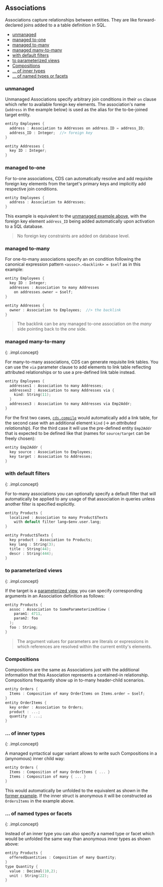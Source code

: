 
## Associations

Associations capture relationships between entities. They are like forward-declared joins added to a a table definition in SQL.


<!-- TOC depthFrom:3 depthTo:3 -->

- [unmanaged](#unmanaged)
- [managed to-one](#managed-to-one)
- [managed to-many](#managed-to-many)
- [managed many-to-many](#managed-many-to-many)
- [with default filters](#with-default-filters)
- [to parameterized views](#to-parameterized-views)
- [Compositions](#compositions)
- [... of inner types](#-of-inner-types)
- [... of named types or facets](#-of-named-types-or-facets)

<!-- /TOC -->



### unmanaged

Unmanaged Associations specify arbitrary join conditions in their `on` clause which refer to available foreign key elements. The association's name (`address` in the example below) is used as the alias for the to-be-joined target entity.

```swift
entity Employees {
  address : Association to Addresses on address.ID = address_ID;
  address_ID : Integer;  //> foreign key
}
```
```swift
entity Addresses {
  key ID : Integer;
}
```


### managed to-one

For to-one associations, CDS can automatically resolve and add requisite foreign key
elements from the target's primary keys and implicitly add respective join conditions.

```swift
entity Employees {
  address : Association to Addresses;
}
```

This example is equivalent to the [unmanaged example above](#unmanaged), with the foreign
key element `address_ID` being added automatically upon activation to a SQL database.

> No foreign key constraints are added on database level.

### managed to-many

For one-to-many associations specify an on condition following the canonical
expression pattern `<assoc>.<backlink> = $self` as in this example:

```swift
entity Employees {
  key ID : Integer;
  addresses : Association to many Addresses
    on addresses.owner = $self;
}
```
```swift
entity Addresses {
  owner : Association to Employees;  //> the backlink
}
```

> The backlink can be any managed to-one association on the _many_ side pointing back to the _one_ side.


### managed many-to-many
{: .impl.concept}

For many-to-many associations, CDS can generate requisite link tables. You can use
the `via` parameter clause to add elements to link table reflecting attributed relationships
or to use a pre-defined link table instead.

```swift
entity Employees {
  addresses1 : Association to many Addresses;
  addresses2 : Association to many Addresses via {
    kind: String(11);
  }
  addresses3 : Association to many Addresses via Emp2Addr;
}
```

For the first two cases, [`cds.compile`](../node.js/api#cds-compile) would automatically add a link table,
for the second case with an additional element `kind` (&rarr; an _attributed relationship_).
For the third case it will use the pre-defined entity `Emp2Addr` that is expected to be
defined like that (names for `source/target` can be freely chosen):

```swift
entity Emp2Addr {
  key source : Association to Employees;
  key target : Association to Addresses;
}
```

### with default filters
{: .impl.concept}

For to-many associations you can optionally specify a default filter that will automatically
be applied to any usage of that association in queries unless another filter is specified explicitly.

```swift
entity Products {
  localized : Association to many Product$Texts
    with default filter lang=$env.user.lang;
}
```
```swift
entity Product$Texts {
  key product : Association to Products;
  key lang : String(3);
  title : String(44);
  descr : String(444);
}
```

### to parameterized views
{: .impl.concept}

If the target is a [parameterized view](#views-with-parameters), you can specify
corresponding arguments in an Association definition as follows:

```swift
entity Products {
  assoc : Association to SomeParameterizedView (
    param1: 4711,
    param2: foo
  );
  foo : String;
}
```

> The argument values for parameters are literals or expressions in which references
are resolved within the current entity's elements.



### Compositions

Compositions are the same as Associations just with the additional information
that this Association represents a contained-in relationship. Compositions frequently
show up in to-many header-child scenarios.

```swift
entity Orders {
  Items : Composition of many OrderItems on Items.order = $self;
}
entity OrderItems {
  key order : Association to Orders;
  product : ...;
  quantity : ...;
}
```

### ... of inner types
{: .impl.concept}

A managed syntactical sugar variant allows to write such Compositions in a
(anynomous) inner child way:

```swift
entity Orders {
  Items : Composition of many OrderItems { ... }
  Items : Composition of many { ... }
}
```
This would automatically be unfolded to
the equivalent as shown in the [former example](#compositions).
If the inner struct is anonymous it will be constructed as
`OrdersItems` in the example above.


### ... of named types or facets
{: .impl.concept}

Instead of an inner type you can also specify a named type or facet which would
be unfolded the same way than anonymous inner types as shown above:

```swift
entity Products {
  offeredQuantities : Composition of many Quantity;
}
type Quantity {
  value : Decimal(10,2);
  unit : String(22);
}
```


<br>

